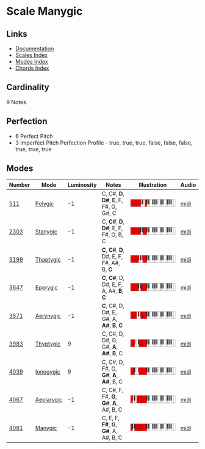 # Scale Manygic

## Links

- [Documentation](README.md)
- [Scales Index](Scales.md)
- [Modes Index](Modes.md)
- [Chords Index](Chords.md)

## Cardinality

9 Notes

## Perfection

- 6 Perfect Pitch
- 3 Imperfect Pitch
Perfection Profile - true, true, true, false, false, false, true, true, true

## Modes

| Number | Mode | Luminosity | Notes | Illustration | Audio |
|--------|------|------------|-------|--------------|-------|
| [511](https://ianring.com/musictheory/scales/511) | [Polygic](ModePolygic.md) | -1 | C, C#, **D**, **D#**, **E**, F, F#, G, G#, C | ![CNaturalPolygic](ModeCNaturalPolygic.png) | [midi](https://github.com/edipermadi/music/blob/main/docs/ModeCNaturalPolygic.mid?raw=true) | 
| [2303](https://ianring.com/musictheory/scales/2303) | [Stanygic](ModeStanygic.md) | -1 | C, **C#**, **D**, **D#**, E, F, F#, G, B, C | ![CNaturalStanygic](ModeCNaturalStanygic.png) | [midi](https://github.com/edipermadi/music/blob/main/docs/ModeCNaturalStanygic.mid?raw=true) | 
| [3199](https://ianring.com/musictheory/scales/3199) | [Thaptygic](ModeThaptygic.md) | -1 | **C**, **C#**, **D**, D#, E, F, F#, A#, B, **C** | ![CNaturalThaptygic](ModeCNaturalThaptygic.png) | [midi](https://github.com/edipermadi/music/blob/main/docs/ModeCNaturalThaptygic.mid?raw=true) | 
| [3647](https://ianring.com/musictheory/scales/3647) | [Eporygic](ModeEporygic.md) | -1 | **C**, **C#**, D, D#, E, F, A, A#, **B**, **C** | ![CNaturalEporygic](ModeCNaturalEporygic.png) | [midi](https://github.com/edipermadi/music/blob/main/docs/ModeCNaturalEporygic.mid?raw=true) | 
| [3871](https://ianring.com/musictheory/scales/3871) | [Aerynygic](ModeAerynygic.md) | -1 | **C**, C#, D, D#, E, G#, A, **A#**, **B**, **C** | ![CNaturalAerynygic](ModeCNaturalAerynygic.png) | [midi](https://github.com/edipermadi/music/blob/main/docs/ModeCNaturalAerynygic.mid?raw=true) | 
| [3983](https://ianring.com/musictheory/scales/3983) | [Thyptygic](ModeThyptygic.md) | 9 | C, C#, D, D#, G, G#, **A**, **A#**, **B**, C | ![CNaturalThyptygic](ModeCNaturalThyptygic.png) | [midi](https://github.com/edipermadi/music/blob/main/docs/ModeCNaturalThyptygic.mid?raw=true) | 
| [4039](https://ianring.com/musictheory/scales/4039) | [Ionogygic](ModeIonogygic.md) | 9 | C, C#, D, F#, G, **G#**, **A**, **A#**, B, C | ![CNaturalIonogygic](ModeCNaturalIonogygic.png) | [midi](https://github.com/edipermadi/music/blob/main/docs/ModeCNaturalIonogygic.mid?raw=true) | 
| [4067](https://ianring.com/musictheory/scales/4067) | [Aeolarygic](ModeAeolarygic.md) | -1 | C, C#, F, F#, **G**, **G#**, **A**, A#, B, C | ![CNaturalAeolarygic](ModeCNaturalAeolarygic.png) | [midi](https://github.com/edipermadi/music/blob/main/docs/ModeCNaturalAeolarygic.mid?raw=true) | 
| [4081](https://ianring.com/musictheory/scales/4081) | [Manygic](ModeManygic.md) | -1 | C, E, F, **F#**, **G**, **G#**, A, A#, B, C | ![CNaturalManygic](ModeCNaturalManygic.png) | [midi](https://github.com/edipermadi/music/blob/main/docs/ModeCNaturalManygic.mid?raw=true) | 
